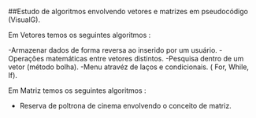 

##Estudo de algoritmos envolvendo vetores e matrizes em pseudocódigo (VisualG).

Em Vetores temos os seguintes algoritmos :

-Armazenar dados de forma reversa ao inserido por um usuário.
-Operações matemáticas entre vetores distintos.
-Pesquisa dentro de um vetor (método bolha).
-Menu atravéz de laços e condicionais. ( For, While, If).

Em Matriz temos os seguintes algoritmos :

- Reserva de poltrona de cinema envolvendo o conceito de matriz.
